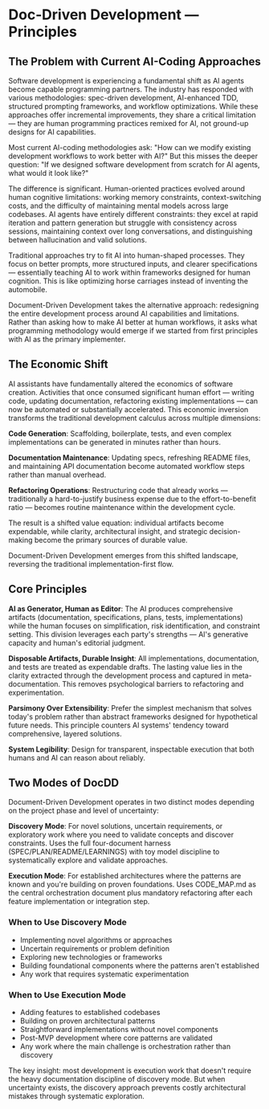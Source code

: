 # Doc‑Driven Development — Principles

## The Problem with Current AI-Coding Approaches

Software development is experiencing a fundamental shift as AI agents become capable programming partners. The industry has responded with various methodologies: spec-driven development, AI-enhanced TDD, structured prompting frameworks, and workflow optimizations. While these approaches offer incremental improvements, they share a critical limitation — they are human programming practices remixed for AI, not ground-up designs for AI capabilities.

Most current AI-coding methodologies ask: "How can we modify existing development workflows to work better with AI?" But this misses the deeper question: "If we designed software development from scratch for AI agents, what would it look like?"

The difference is significant. Human-oriented practices evolved around human cognitive limitations: working memory constraints, context-switching costs, and the difficulty of maintaining mental models across large codebases. AI agents have entirely different constraints: they excel at rapid iteration and pattern generation but struggle with consistency across sessions, maintaining context over long conversations, and distinguishing between hallucination and valid solutions.

Traditional approaches try to fit AI into human-shaped processes. They focus on better prompts, more structured inputs, and clearer specifications — essentially teaching AI to work within frameworks designed for human cognition. This is like optimizing horse carriages instead of inventing the automobile.

Document-Driven Development takes the alternative approach: redesigning the entire development process around AI capabilities and limitations. Rather than asking how to make AI better at human workflows, it asks what programming methodology would emerge if we started from first principles with AI as the primary implementer.

## The Economic Shift

AI assistants have fundamentally altered the economics of software creation. Activities that once consumed significant human effort — writing code, updating documentation, refactoring existing implementations — can now be automated or substantially accelerated. This economic inversion transforms the traditional development calculus across multiple dimensions:

**Code Generation**: Scaffolding, boilerplate, tests, and even complex implementations can be generated in minutes rather than hours.

**Documentation Maintenance**: Updating specs, refreshing README files, and maintaining API documentation become automated workflow steps rather than manual overhead.

**Refactoring Operations**: Restructuring code that already works — traditionally a hard-to-justify business expense due to the effort-to-benefit ratio — becomes routine maintenance within the development cycle.

The result is a shifted value equation: individual artifacts become expendable, while clarity, architectural insight, and strategic decision-making become the primary sources of durable value.

Document-Driven Development emerges from this shifted landscape, reversing the traditional implementation-first flow.

## Core Principles

**AI as Generator, Human as Editor**: The AI produces comprehensive artifacts (documentation, specifications, plans, tests, implementations) while the human focuses on simplification, risk identification, and constraint setting. This division leverages each party's strengths — AI's generative capacity and human's editorial judgment.

**Disposable Artifacts, Durable Insight**: All implementations, documentation, and tests are treated as expendable drafts. The lasting value lies in the clarity extracted through the development process and captured in meta-documentation. This removes psychological barriers to refactoring and experimentation.

**Parsimony Over Extensibility**: Prefer the simplest mechanism that solves today's problem rather than abstract frameworks designed for hypothetical future needs. This principle counters AI systems' tendency toward comprehensive, layered solutions.

**System Legibility**: Design for transparent, inspectable execution that both humans and AI can reason about reliably.

## Two Modes of DocDD

Document-Driven Development operates in two distinct modes depending on the project phase and level of uncertainty:

**Discovery Mode**: For novel solutions, uncertain requirements, or exploratory work where you need to validate concepts and discover constraints. Uses the full four-document harness (SPEC/PLAN/README/LEARNINGS) with toy model discipline to systematically explore and validate approaches.

**Execution Mode**: For established architectures where the patterns are known and you're building on proven foundations. Uses CODE_MAP.md as the central orchestration document plus mandatory refactoring after each feature implementation or integration step.

### When to Use Discovery Mode
- Implementing novel algorithms or approaches
- Uncertain requirements or problem definition
- Exploring new technologies or frameworks
- Building foundational components where the patterns aren't established
- Any work that requires systematic experimentation

### When to Use Execution Mode
- Adding features to established codebases
- Building on proven architectural patterns
- Straightforward implementations without novel components
- Post-MVP development where core patterns are validated
- Any work where the main challenge is orchestration rather than discovery

The key insight: most development is execution work that doesn't require the heavy documentation discipline of discovery mode. But when uncertainty exists, the discovery approach prevents costly architectural mistakes through systematic exploration.